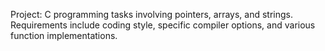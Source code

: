 Project: C programming tasks involving pointers, arrays, and strings. Requirements include coding style, specific compiler options, and various function implementations.
